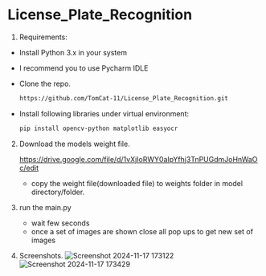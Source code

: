 # License_Plate_Recognition



1.  Requirements:
   * Install Python 3.x in your system
     
   * I recommend you to use Pycharm IDLE
     
   * Clone the repo.
       ```bash
       https://github.com/TomCat-11/License_Plate_Recognition.git
   * Install following libraries under virtual environment:

      ```bash
      pip install opencv-python matplotlib easyocr

2. Download the models weight file.
 
    https://drive.google.com/file/d/1vXjIoRWY0aIpYfhj3TnPUGdmJoHnWaOc/edit

   * copy the weight file(downloaded file) to weights folder in model directory/folder.

3. run the main.py
   * wait few seconds
   * once a set of images are shown close all pop ups to get new set of images 

4. Screenshots.
   ![Screenshot 2024-11-17 173122](https://github.com/user-attachments/assets/643c514f-9503-4d2e-8398-d33bf9f6a845)
   ![Screenshot 2024-11-17 173429](https://github.com/user-attachments/assets/93e7b94a-f125-4f5b-87e6-f3a9aecbba5d)

